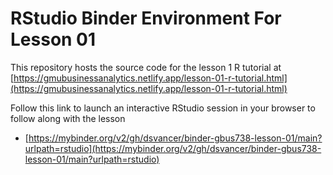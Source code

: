 # RStudio Binder Environment For Lesson 01

This repository hosts the source code for the lesson 1 R tutorial at [https://gmubusinessanalytics.netlify.app/lesson-01-r-tutorial.html](https://gmubusinessanalytics.netlify.app/lesson-01-r-tutorial.html)

Follow this link to launch an interactive RStudio session in your browser to follow along with the lesson
- [https://mybinder.org/v2/gh/dsvancer/binder-gbus738-lesson-01/main?urlpath=rstudio](https://mybinder.org/v2/gh/dsvancer/binder-gbus738-lesson-01/main?urlpath=rstudio)
